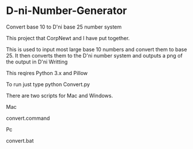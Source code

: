 # D-ni-Number-Generator
Convert base 10 to D'ni base 25 number system

This project that CorpNewt and I have put together.

This is used to input most large base 10 numbers and convert them to base 25. It then converts them to the D'ni number system and outputs a
png of the output in D'ni Writting

This reqires Python 3.x and Pillow

To run just type python Convert.py

There are two scripts for Mac and Windows.

Mac 

convert.command

Pc

convert.bat

